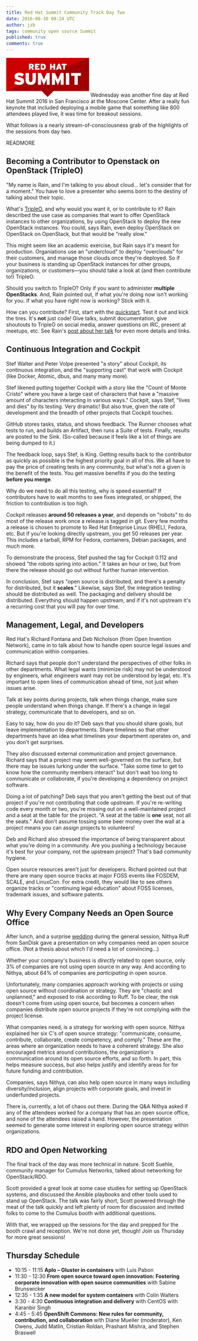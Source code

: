 ```yaml
---
title: Red Hat Summit Community Track Day Two
date: 2016-06-30 00:24 UTC
author: jzb
tags: community open source Summit
published: true
comments: true
---
```

![Summit logo](/images/blog/bkp/Redhat-Summit.png) Wednesday was another fine day at Red Hat Summit 2016 in San Francisco at the Moscone Center. After a really fun keynote that included deploying a mobile game that something like 800 attendees played live, it was time for breakout sessions.

What follows is a nearly stream-of-consciousness grab of the highlights of the sessions from day two.

READMORE

## Becoming a Contributor to Openstack on OpenStack (TripleO)

"My name is Rain, and I'm talking to you about cloud... let's consider that for a moment." You have to love a presenter who seems born to the destiny of talking about their topic.

What's [TripleO](https://wiki.openstack.org/wiki/TripleO), and why would you want it, or to contribute to it? Rain described the use case as companies that want to offer OpenStack instances to other organizations, by using OpenStack to deploy the new OpenStack instances. You could, says Rain, even deploy OpenStack on OpenStack on OpenStack, but that would be "really slow."

This might seem like an academic exercise, but Rain says it's meant for production. Organiations use an "undercloud" to deploy "overclouds" for their customers, and manage those clouds once they're deployed. So if your business is standing up OpenStack instances for other groups, organizations, or customers&mdash;you should take a look at (and then contribute to!) TripleO.

Should you switch to TripleO? Only if you want to administer **multiple OpenStacks**. And, Rain pointed out, if what you're doing now isn't working for you. If what you have right now is working? Stick with it.  

How can you contribute? First, start with the [quickstart](https://www.rdoproject.org/tripleo/). Test it out and kick the tires. It's **not** just code! Give talks, submit documentation, give shoutouts to TripleO on social media, answer questions on IRC, present at meetups, etc. See Rain's [post about her talk](http://groningenrain.nl/become-an-openstack-tripleo-atc-easy-as-abc/#more-1229) for even more details and links.

## Continuous Integration and Cockpit

Stef Walter and Peter Volpe presented "a story" about Cockpit, its continuous integration, and the "supporting cast" that work with Cockpit (like Docker, Atomic, dbus, and many many more).

Stef likened putting together Cockpit with a story like the "Count of Monte Cristo" where you have a large cast of characters that have a "massive amount of characters interacting in various ways." Cockpit, says Stef, "lives and dies" by its testing. Very dramatic! But also true, given the rate of development and the breadth of other projects that Cockpit touches.

GitHub stores tasks, status, and shows feedback. The Runner chooses what tests to run, and builds an Artifact, then runs a Suite of tests. Finally, results are posted to the Sink. (So-called because it feels like a lot of things are being dumped to it.)

The feedback loop, says Stef, is King. Getting results back to the contributor as quickly as possible is the highest priority goal in all of this. We all have to pay the price of creating tests in any community, but what's not a given is the benefit of the tests. You get massive benefits if you do the testing **before you merge**.

Why do we need to do all this testing, why is speed essential? If contributors have to wait months to see fixes integrated, or shipped, the friction to contribution is too high.

Cockpit releases **around 50 releases a year**, and depends on "robots" to do most of the release work once a release is tagged in git. Every few months a release is chosen to promote to Red Hat Enteprise Linux (RHEL), Fedora, etc. But if you're looking directly upstream, you get 50 releases per year. This includes a tarball, RPM for Fedora, containers, Debian packages, and much more.

To demonstrate the process, Stef pushed the tag for Cockpit 0.112 and showed "the robots spring into action." It takes an hour or two, but from there the release should go out without further human intervention.

In conclusion, Stef says "open source is distributed, and there's a penalty for distributed, but it **scales**." Likewise, says Stef, the integration testing should be distributed as well. The packaging and delivery should be distributed. Everything should happen upstream, and if it's not upstream it's a recurring cost that you will pay for over time.

## Management, Legal, and Developers

Red Hat's Richard Fontana and Deb Nicholson (from Open Invention Network), came in to talk about how to handle open source legal issues and communication within companies.

Richard says that people don't understand the perspectives of other folks in other departments. What legal wants (minimize risk) may not be understood by engineers, what engineers want may not be understood by legal, etc. It's important to open lines of communication ahead of time, not just when issues arise.

Talk at key points during projects, talk when things change, make sure people understand when things change. If there's a change in legal strategy, communicate that to developers, and so on.

Easy to say, how do you do it? Deb says that you should share goals, but leave implementation to departments. Share timelines so that other departments have an idea what timelines your department operates on, and you don't get surprises.

They also discussed external communication and project governance. Richard says that a project may seem well-governed on the surface, but there may be issues lurking under the surface. "Take some time to get to know how the community members interact" but don't wait too long to communicate or collaborate, if you're developing a dependency on project software.

Doing a lot of patching? Deb says that you aren't getting the best out of that project if you're not contributing that code upstream. If you're re-writing code every month or two, you're missing out on a well-maintained project and a seat at the table for the project. "A seat at the table is **one** seat, not all the seats." And don't assume tossing some beer money over the wall at a project means you can assign projects to volunteers!

Deb and Richard also stressed the importance of being transparent about what you're doing in a community. Are you pushing a technology because it's best for your company, not the upstream project? That's bad community hygiene.

Open source resources aren't just for developers. Richard pointed out that there are many open source tracks at major FOSS events like FOSDEM, SCALE, and LinuxCon. For extra credit, they would like to see others organize tracks or "continuing legal education" about FOSS licenses, trademark issues, and software patents.

## Why Every Company Needs an Open Source Office

After lunch, and a surprise [wedding](https://twitter.com/kirbomatik/status/748277899594084352) during the general session, Nithya Ruff from SanDisk gave a presentation on why companies need an open source office. (Not a thesis about which I'd need a lot of convincing...)

Whether your company's business is *directly* related to open source, only 3% of companies are not using open source in any way. And according to Nithya, about 64% of companies are *participating* in open source.

Unfortunately, many companies approach working with projects or using open source without coordination or strategy. They are "chaotic and unplanned," and exposed to risk according to Ruff. To be clear, the risk doesn't come from *using* open source, but becomes a concern when companies distribute open source projects if they're not complying with the project license.  

What companies need, is a strategy for working with open source. Nithya explained her six C's of open source strategy: "communicate, consume, contribute, collaborate, create competency, and comply." These are the areas where an organization needs to have a coherent strategy. She also encouraged metrics around contributions, the organization's communication around its open source efforts, and so forth. In part, this helps measure success, but also helps justify and identify areas for for future funding and contribution.

Companies, says Nithya, can also help open source in many ways including diversity/inclusion, align projects with corporate goals, and invest in underfunded projects.

There is, currently, a lot of chaos out there. During the Q&A Nithya asked if any of the attendees worked for a company that has an open source office, and none of the attendees raised a hand. However, the presentation seemed to generate some interest in exploring open source strategy within organizations.

## RDO and Open Networking

The final track of the day was more technical in nature. Scott Suehle, community manager for Cumulus Networks, talked about networking for OpenStack/RDO.

Scott provided a great look at some case studies for setting up OpenStack systems, and discussed the Ansible playbooks and other tools used to stand up OpenStack. The talk was fairly short, Scott powered through the meat of the talk quickly and left plenty of room for discussion and invited folks to come to the Cumulus booth with additional questions.

With that, we wrapped up the sessions for the day and prepped for the booth crawl and reception. We're not done yet, though! Join us Thursday for more great sessions!

## Thursday Schedule

 * 10:15 - 11:15 **Aplo – Gluster in containers** with Luis Pabon
 * 11:30 - 12:30 **From open source toward open innovation: Fostering corporate innovation with open source communities** with Sabine Brunswicker
 * 12:35 - 1:35 **A new model for system containers** with Colin Walters
 * 3:30 - 4:30 **Continuous integration and delivery** with CentOS with Karanbir Singh
 * 4:45 - 5:45 **OpenShift Commons: New rules for community, contribution, and collaboration** with Diane Mueller (moderator), Ken Owens, Judd Matlin, Cristian Roldan, Prashant Mishra, and Stephen Braswell
